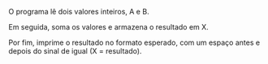 O programa lê dois valores inteiros, A e B.

Em seguida, soma os valores e armazena o resultado em X.

Por fim, imprime o resultado no formato esperado, com um espaço antes e depois do sinal de igual (X = resultado).
